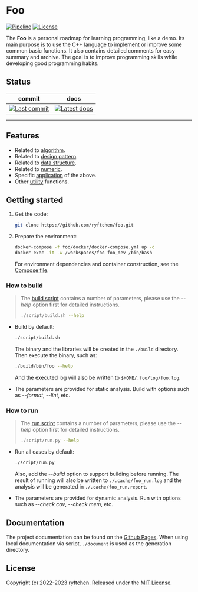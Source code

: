 # Foo

[![Pipeline](https://img.shields.io/github/actions/workflow/status/ryftchen/foo/pipeline.yml?branch=master&label=pipeline&logo=github&logoColor=white)](https://github.com/ryftchen/foo/actions/workflows/pipeline.yml) [![License](https://img.shields.io/github/license/ryftchen/foo?label=license&logo=github&logoColor=white)](https://github.com/ryftchen/foo/blob/master/LICENSE)

The **Foo** is a personal roadmap for learning programming, like a demo. Its main purpose is to use the C++ language to implement or improve some common basic functions. It also contains detailed comments for easy summary and archive. The goal is to improve programming skills while developing good programming habits.

## Status

|commit|docs|
|:-:|:-:|
|[![Last commit](https://img.shields.io/github/last-commit/ryftchen/foo/master?label=last%20commit&logo=git&logoColor=white)](https://github.com/ryftchen/foo/commits/master)|[![Latest docs](https://img.shields.io/github/last-commit/ryftchen/foo/gh-pages?label=latest%20docs&logo=git&logoColor=white)](https://ryftchen.github.io/foo/)|

---

## Features

- Related to [algorithm](https://github.com/ryftchen/foo/tree/master/algorithm).
- Related to [design pattern](https://github.com/ryftchen/foo/tree/master/design_pattern).
- Related to [data structure](https://github.com/ryftchen/foo/tree/master/data_structure).
- Related to [numeric](https://github.com/ryftchen/foo/tree/master/numeric).
- Specific [application](https://github.com/ryftchen/foo/tree/master/application) of the above.
- Other [utility](https://github.com/ryftchen/foo/tree/master/utility) functions.

## Getting started

1. Get the code:

    ```bash
    git clone https://github.com/ryftchen/foo.git
    ```

2. Prepare the environment:

    ```bash
    docker-compose -f foo/docker/docker-compose.yml up -d
    docker exec -it -w /workspaces/foo foo_dev /bin/bash
    ```

    For environment dependencies and container construction, see the [Compose file](https://github.com/ryftchen/foo/blob/master/docker/docker-compose.yml).

### How to build

> The [build script](https://github.com/ryftchen/foo/blob/master/script/build.sh) contains a number of parameters, please use the *-\-help* option first for detailed instructions.
>
> ```bash
> ./script/build.sh --help
> ```

- Build by default:

  ```bash
  ./script/build.sh
  ```

  The binary and the libraries will be created in the `./build` directory. Then execute the binary, such as:

  ```bash
  ./build/bin/foo --help
  ```

  And the executed log will also be written to `$HOME/.foo/log/foo.log`.
- The parameters are provided for static analysis. Build with options such as *-\-format*, *-\-lint*, etc.

### How to run

> The [run script](https://github.com/ryftchen/foo/blob/master/script/run.py) contains a number of parameters, please use the *-\-help* option first for detailed instructions.
>
> ```bash
> ./script/run.py --help
> ```

- Run all cases by default:

  ```bash
  ./script/run.py
  ```

  Also, add the *-\-build* option to support building before running. The result of running will also be written to `./.cache/foo_run.log` and the analysis will be generated in `./.cache/foo_run.report`.

- The parameters are provided for dynamic analysis. Run with options such as *-\-check cov*, *-\-check mem*, etc.

## Documentation

The project documentation can be found on the [Github Pages](https://ryftchen.github.io/foo/). When using local documentation via script, `./document` is used as the generation directory.

## License

Copyright (c) 2022-2023 [ryftchen](https://github.com/ryftchen). Released under the [MIT License](https://github.com/ryftchen/foo/blob/master/LICENSE).

